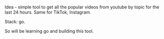 Idea - simple tool to get all the popular videos from youtube by topic for the last 24 hours.
Same for TikTok, Instagram.

Stack: go.

So will be learning go and building this tool.

